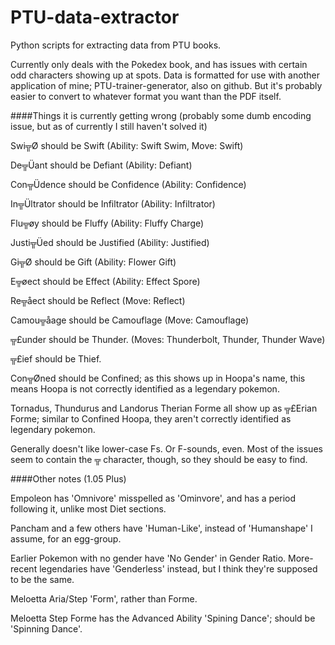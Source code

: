 # PTU-data-extractor
Python scripts for extracting data from PTU books.

Currently only deals with the Pokedex book, and has issues with certain odd characters showing up at spots. Data is formatted for use with another application of mine; PTU-trainer-generator, also on github. But it's probably easier to convert to whatever format you want than the PDF itself.

####Things it is currently getting wrong (probably some dumb encoding issue, but as of currently I still haven't solved it)

Swi╦Ø should be Swift (Ability: Swift Swim, Move: Swift)

De╦Üant should be Defiant (Ability: Defiant)

Con╦Üdence should be Confidence (Ability: Confidence)

In╦Ültrator should be Infiltrator (Ability: Infiltrator)

Flu╦øy should be Fluffy (Ability: Fluffy Charge)

Justi╦Üed should be Justified (Ability: Justified)

Gi╦Ø should be Gift (Ability: Flower Gift)

E╦øect should be Effect (Ability: Effect Spore)

Re╦åect should be Reflect (Move: Reflect)

Camou╦åage should be Camouflage (Move: Camouflage)

╦£under should be Thunder. (Moves: Thunderbolt, Thunder, Thunder Wave)

╦£ief should be Thief.

Con╦Øned should be Confined; as this shows up in Hoopa's name, this means Hoopa is not correctly identified as a legendary pokemon.

Tornadus, Thundurus and Landorus Therian Forme all show up as ╦£Erian Forme; similar to Confined Hoopa, they aren't correctly identified as legendary pokemon. 

Generally doesn't like lower-case Fs. Or F-sounds, even. Most of the issues seem to contain the ╦ character, though, so they should be easy to find.

####Other notes (1.05 Plus)

Empoleon has 'Omnivore' misspelled as 'Ominvore', and has a period following it, unlike most Diet sections.

Pancham and a few others have 'Human-Like', instead of 'Humanshape' I assume, for an egg-group.

Earlier Pokemon with no gender have 'No Gender' in Gender Ratio. More-recent legendaries have 'Genderless' instead, but I think they're supposed to be the same.

Meloetta Aria/Step 'Form', rather than Forme.

Meloetta Step Forme has the Advanced Ability 'Spining Dance'; should be 'Spinning Dance'.